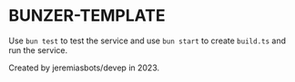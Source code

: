 # BUNZER-TEMPLATE

Use `bun test` to test the service and use `bun start` to create `build.ts` and run the service.


Created by jeremiasbots/devep in 2023.